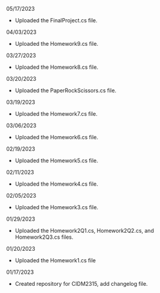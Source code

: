 05/17/2023
- Uploaded the FinalProject.cs file.

04/03/2023
- Uploaded the Homework9.cs file.

03/27/2023
- Uploaded the Homework8.cs file.

03/20/2023
- Uploaded the PaperRockScissors.cs file.

03/19/2023
- Uploaded the Homework7.cs file.

03/06/2023
- Uploaded the Homework6.cs file.

02/19/2023
- Uploaded the Homework5.cs file.

02/11/2023
- Uploaded the Homework4.cs file.

02/05/2023
- Uploaded the Homework3.cs file.

01/29/2023
- Uploaded the Homework2Q1.cs, Homework2Q2.cs, and Homework2Q3.cs files.

01/20/2023
- Uploaded the Homework1.cs file

01/17/2023
- Created repository for CIDM2315, add changelog file.

